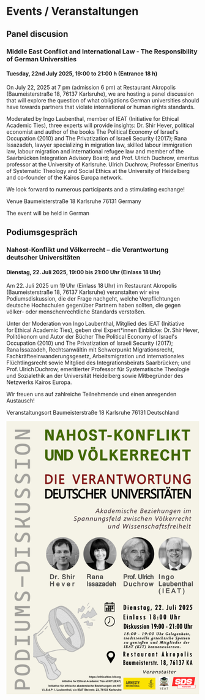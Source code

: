 # Events / Veranstaltungen

## Panel discusion   
### Middle East Conflict and International Law - The Responsibility of German Universities
#### Tuesday, 22nd July 2025, 19:00 to 21:00 h (Entrance 18 h)

On July 22, 2025 at 7 pm (admission 6 pm) at Restaurant Akropolis (Baumeisterstraße 18, 76137 Karlsruhe), we are hosting a panel discussion that will explore the question of what obligations German universities should have towards partners that violate international or human rights standards.

Moderated by Ingo Laubenthal, member of IEAT (Initiative for Ethical Academic Ties), three experts will provide insights: Dr. Shir Hever, political economist and author of the books The Political Economy of Israel's Occupation (2010) and The Privatization of Israeli Security (2017); Rana Issazadeh, lawyer specializing in migration law, skilled labour immigration law, labour migration and international refugee law and member of the Saarbrücken Integration Advisory Board; and Prof. Ulrich Duchrow, emeritus professor at the University of Karlsruhe. Ulrich Duchrow, Professor Emeritus of Systematic Theology and Social Ethics at the University of Heidelberg and co-founder of the Kairos Europa network.

We look forward to numerous participants and a stimulating exchange!

Venue
Baumeisterstraße 18
Karlsruhe 76131
Germany

The event will be held in German

## Podiumsgespräch 
### Nahost-Konflikt und Völkerrecht – die Verantwortung deutscher Universitäten
#### Dienstag,  22. Juli 2025,  19:00 bis 21:00 Uhr  (Einlass 18 Uhr)

Am 22. Juli 2025 um 19 Uhr (Einlass 18 Uhr) im Restaurant Akropolis (Baumeisterstraße 18, 76137 Karlsruhe) veranstalten wir eine Podiumsdiskussion, die der Frage nachgeht, welche Verpflichtungen deutsche Hochschulen gegenüber Partnern haben sollten, die gegen völker- oder menschenrechtliche Standards verstoßen. 

Unter der Moderation von Ingo Laubenthal, Mitglied des IEAT (Initiative for Ethical Academic Ties), geben drei Expert*innen Einblicke: Dr. Shir Hever, Politökonom und Autor der Bücher The Political Economy of Israel's Occupation (2010) und The Privatization of Israeli Security (2017); Rana Issazadeh, Rechtsanwältin mit Schwerpunkt Migrationsrecht, Fachkräfteeinwanderungsgesetz, Arbeitsmigration und internationales Flüchtlingsrecht sowie Mitglied des Integrationsbeirats Saarbrücken; und Prof. Ulrich Duchrow, emeritierter Professor für Systematische Theologie und Sozialethik an der Universität Heidelberg sowie Mitbegründer des Netzwerks Kairos Europa.

Wir freuen uns auf zahlreiche Teilnehmende und einen anregenden Austausch!

Veranstaltungsort
Baumeisterstraße 18
Karlsruhe 76131
Deutschland

![Alt text for accessibility](images/poster.png)



